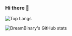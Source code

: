 ### Hi there 👋

![Top Langs](https://github-readme-stats.vercel.app/api/top-langs/?username=DreamBinary)



 ![DreamBinary's GitHub stats](https://github-readme-stats.vercel.app/api?username=DreamBinary&show_icons=true&theme=radical&count_private=true)
<!--
**DreamBinary/DreamBinary** is a ✨ _special_ ✨ repository because its `README.md` (this file) appears on your GitHub profile.

Here are some ideas to get you started:

- 🔭 I’m currently working on ...
- 🌱 I’m currently learning ...
- 👯 I’m looking to collaborate on ...
- 🤔 I’m looking for help with ...
- 💬 Ask me about ...
- 📫 How to reach me: ...
- 😄 Pronouns: ...
- ⚡ Fun fact: ...
-->
